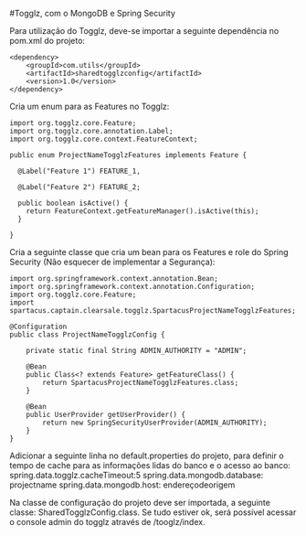 #Togglz, com o MongoDB e Spring Security
 
Para utilização do Togglz, deve-se importar a seguinte dependência no pom.xml do projeto:

```
<dependency>
	<groupId>com.utils</groupId>
	<artifactId>sharedtogglzconfig</artifactId>
	<version>1.0</version>
</dependency>
```
Cria um enum para as Features no Togglz:

```
import org.togglz.core.Feature;
import org.togglz.core.annotation.Label;
import org.togglz.core.context.FeatureContext;
 
public enum ProjectNameTogglzFeatures implements Feature {
 
  @Label("Feature 1") FEATURE_1,
 
  @Label("Feature 2") FEATURE_2;
 
  public boolean isActive() {
    return FeatureContext.getFeatureManager().isActive(this);
  }
 
}
```
 
Cria a seguinte classe que cria um bean para os Features e role do Spring Security (Não esquecer de implementar a Segurança):

```
import org.springframework.context.annotation.Bean;
import org.springframework.context.annotation.Configuration;
import org.togglz.core.Feature;
import spartacus.captain.clearsale.togglz.SpartacusProjectNameTogglzFeatures;
 
@Configuration
public class ProjectNameTogglzConfig {
 
    private static final String ADMIN_AUTHORITY = "ADMIN";
 
    @Bean
    public Class<? extends Feature> getFeatureClass() {
        return SpartacusProjectNameTogglzFeatures.class;
    }
 
    @Bean
    public UserProvider getUserProvider() {
        return new SpringSecurityUserProvider(ADMIN_AUTHORITY);
    }
}
```
 
 
Adicionar a seguinte linha no default.properties do projeto, para definir o tempo de cache para as informações lidas do banco e o acesso ao banco:
spring.data.togglz.cacheTimeout:5
spring.data.mongodb.database: projectname
spring.data.mongodb.host: endereçodeorigem

Na classe de configuração do projeto deve ser importada, a seguinte classe: SharedTogglzConfig.class. Se tudo estiver ok, será possível acessar o console admin do togglz através de /tooglz/index.
 

